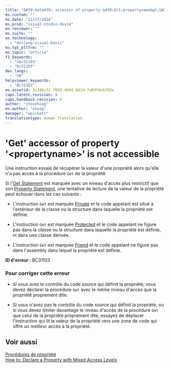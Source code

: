 ```yaml
---
title: "&#39;Get&#39; accessor of property &#39;&lt;propertyname&gt;&#39; is not accessible | Microsoft Docs"
ms.custom: ""
ms.date: "11/17/2016"
ms.prod: "visual-studio-dev14"
ms.reviewer: ""
ms.suite: ""
ms.technology: 
  - "devlang-visual-basic"
ms.tgt_pltfrm: ""
ms.topic: "article"
f1_keywords: 
  - "vbc31103"
  - "bc31103"
dev_langs: 
  - "VB"
helpviewer_keywords: 
  - "BC31103"
ms.assetid: 3c346c32-7669-4b04-841d-7a9df9cb703e
caps.latest.revision: 9
caps.handback.revision: 9
author: "stevehoag"
ms.author: "shoag"
manager: "wpickett"
translationtype: Human Translation
---
```

# &#39;Get&#39; accessor of property &#39;&lt;propertyname&gt;&#39; is not accessible
Une instruction essaie de récupérer la valeur d'une propriété alors qu'elle n'a pas accès à la procédure `Get` de la propriété.  
  
 Si l'[Get Statement](../../../visual-basic/language-reference/statements/get-statement.md) est marquée avec un niveau d'accès plus restrictif que son [Property Statement](../../../visual-basic/language-reference/statements/property-statement.md), une tentative de lecture de la valeur de la propriété peut échouer dans les cas suivants :  
  
-   L'instruction `Get` est marquée [Private](../../../visual-basic/language-reference/modifiers/private.md) et le code appelant est situé à l'extérieur de la classe ou la structure dans laquelle la propriété est définie.  
  
-   L'instruction `Get` est marquée [Protected](../../../visual-basic/language-reference/modifiers/protected.md) et le code appelant ne figure pas dans la classe ou la structure dans laquelle la propriété est définie, ni dans une classe dérivée.  
  
-   L'instruction `Get` est marquée [Friend](../../../visual-basic/language-reference/modifiers/friend.md) et le code appelant ne figure pas dans l'assembly dans lequel la propriété est définie.  
  
 **ID d'erreur :** BC31103  
  
### Pour corriger cette erreur  
  
-   Si vous avez le contrôle du code source qui définit la propriété, vous devez déclarer la procédure `Get` avec le même niveau d'accès que la propriété proprement dite.  
  
-   Si vous n'avez pas le contrôle du code source qui définit la propriété, ou si vous devez limiter davantage le niveau d'accès de la procédure `Get` que celui de la propriété proprement dite, essayez de déplacer l'instruction qui lit la valeur de la propriété vers une zone de code qui offre un meilleur accès à la propriété.  
  
## Voir aussi  
 [Procédures de propriété](../../../visual-basic/programming-guide/language-features/procedures/property-procedures.md)   
 [How to: Declare a Property with Mixed Access Levels](../../../visual-basic/programming-guide/language-features/procedures/how-to-declare-a-property-with-mixed-access-levels.md)